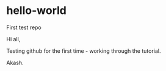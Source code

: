 # hello-world
First test repo

Hi all,

Testing github for the first time - working through the tutorial.

Akash.

